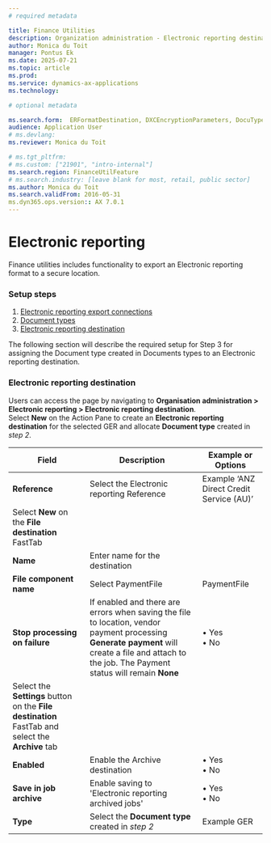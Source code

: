 ```yaml
---
# required metadata

title: Finance Utilities 
description: Organization administration - Electronic reporting destination 
author: Monica du Toit
manager: Pontus Ek
ms.date: 2025-07-21
ms.topic: article
ms.prod: 
ms.service: dynamics-ax-applications
ms.technology: 

# optional metadata

ms.search.form:  ERFormatDestination, DXCEncryptionParameters, DocuType, DFUGERExportConnection
audience: Application User
# ms.devlang: 
ms.reviewer: Monica du Toit

# ms.tgt_pltfrm: 
# ms.custom: ["21901", "intro-internal"]
ms.search.region: FinanceUtilFeature
# ms.search.industry: [leave blank for most, retail, public sector]
ms.author: Monica du Toit
ms.search.validFrom: 2016-05-31
ms.dyn365.ops.version:: AX 7.0.1
---
```


# Electronic reporting

Finance utilities includes functionality to export an Electronic reporting format to a secure location.

### Setup steps
1. [Electronic reporting export connections](Electronic-reporting-export-connections.md)
2. [Document types](Document-types.md)
3. [Electronic reporting destination](#setup-electronic-reporting-export-connections)

The following section will describe the required setup for Step 3 for assigning the Document type created in Documents types to an Electronic reporting destination.

### Electronic reporting destination
Users can access the page by navigating to **Organisation administration > Electronic reporting > Electronic reporting destination**. <br> 
Select **New** on the Action Pane to create an **Electronic reporting destination** for the selected GER and allocate **Document type** created in _step 2_.

|   Field    |   Description   |    Example or Options   |
|-|-|-|
|  **Reference**  |  Select the  Electronic reporting Reference  |  Example ‘ANZ Direct Credit Service (AU)’  |
|  Select  **New** on the **File destination** FastTab  |  |  |
|  **Name** |  Enter name for the destination  |   |
|  **File component name** |  Select  PaymentFile   |   PaymentFile   |
|  **Stop processing on failure**  |  If enabled and there are errors when saving the file to location, vendor payment processing  **Generate payment**  will create a file and attach to the job. The Payment status will remain  **None**   |  •	Yes <br> •	No          |
|  Select the **Settings** button on the **File destination** FastTab and select the **Archive** tab |  |  |
|  **Enabled**  |  Enable the Archive destination  |  • Yes <br> • No          |
|  **Save in job archive**  |  Enable saving to 'Electronic reporting archived jobs' |  • Yes <br> • No          |
|  **Type**  |  Select the **Document type** created in _step 2_  |  Example GER          |
